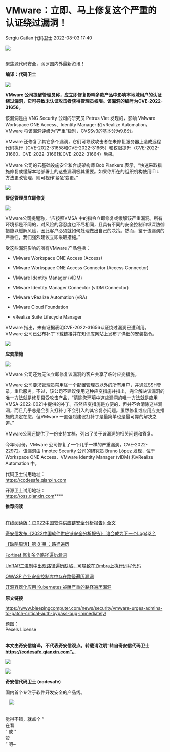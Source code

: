 #  VMware：立即、马上修复这个严重的认证绕过漏洞！   
Sergiu Gatlan  代码卫士   2022-08-03 17:40  
  
![](https://mmbiz.qpic.cn/mmbiz_gif/Az5ZsrEic9ot90z9etZLlU7OTaPOdibteeibJMMmbwc29aJlDOmUicibIRoLdcuEQjtHQ2qjVtZBt0M5eVbYoQzlHiaw/640?wx_fmt=gif "")  
  
   
聚焦源代码安全，网罗国内外最新资讯！  
  
**编译：代码卫士**  
  
![](https://mmbiz.qpic.cn/mmbiz_gif/oBANLWYScMQZlfZPYlNMLcY0Au5oOjicKq4xyY0Go7dZ4qYibQezy2l674IcBypDSYKrYt7HM0UvSWBZwWoA6BXQ/640?wx_fmt=gif "")  
  
**VMware 公司提醒管理员称，应立即修复影响多款产品中影响本地域用户的认证绕过漏洞，它可导致未认证攻击者获得管理员权限。该漏洞的编号为CVE-2022-31656。**  
  
该漏洞是由 VNG Security 公司的研究员 Petrus Viet 发现的，影响 VMware Workspace ONE Access、Identity Manager 和 vRealize Automation。VMware 将该漏洞评级为“严重”级别，CVSSv3的基本分为9.8分。  
  
VMware 还修复了其它多个漏洞，它们可导致攻击者在未修复服务器上造成远程代码执行（CVE-2022-31658和CVE-2022-31665）和权限提升（CVE-2022-31660、CVE-2022-31661和CVE-2022-31664）后果。  
  
VMware 公司的云基础设施安全和合规架构师 Bob Plankers 表示，“快速采取措施修复或缓解本地部署上的这些漏洞极其重要。如果你所在的组织机构使用ITIL 方法更改管理，则可视作‘紧急’变更。”  
  
  
![](https://mmbiz.qpic.cn/mmbiz_png/oBANLWYScMQZlfZPYlNMLcY0Au5oOjicKbdlgV9Wxv76lyjKPy9qeQ45w33HQrHu7OIuo2wFBiarCvuEZ615ibC9A/640?wx_fmt=png "")  
  
**督促管理员立即修复**  
  
![](https://mmbiz.qpic.cn/mmbiz_png/oBANLWYScMQZlfZPYlNMLcY0Au5oOjicKVWXGtOmQ9CyAYOiciaLADnYTzmN7lqt47qNL79ja5aicfrKYUuP1KiazEg/640?wx_fmt=png "")  
  
  
  
VMware公司提醒称，“应按照VMSA 中的指令立即修复或缓解该严重漏洞。所有环境都是不同的，对风险的容忍度也不尽相同，且具有不同的安全控制和纵深防御措施以缓解风险，因此客户必须就如何处理做出自己的决策。然而，鉴于该漏洞的严重性，我们强烈建议立即采取措施。”  
  
受这些漏洞影响的所有VMware 产品包括：  
  
- VMware Workspace ONE Access (Access)  
  
- VMware Workspace ONE Access Connector (Access Connector)  
  
- VMware Identity Manager (vIDM)  
  
- VMware Identity Manager Connector (vIDM Connector)  
  
- VMware vRealize Automation (vRA)  
  
- VMware Cloud Foundation  
  
- vRealize Suite Lifecycle Manager  
  
  
  
VMware 指出，未有证据表明CVE-2022-31656认证绕过漏洞已遭利用。VMware 公司已公布补丁下载链接并在知识库网站上发布了详细的安装指令。  
  
  
![](https://mmbiz.qpic.cn/mmbiz_png/oBANLWYScMQZlfZPYlNMLcY0Au5oOjicKbdlgV9Wxv76lyjKPy9qeQ45w33HQrHu7OIuo2wFBiarCvuEZ615ibC9A/640?wx_fmt=png "")  
  
**应变措施**  
  
![](https://mmbiz.qpic.cn/mmbiz_png/oBANLWYScMQZlfZPYlNMLcY0Au5oOjicKVWXGtOmQ9CyAYOiciaLADnYTzmN7lqt47qNL79ja5aicfrKYUuP1KiazEg/640?wx_fmt=png "")  
  
  
  
VMware 公司还为无法立即修复该漏洞的客户共享了临时应变措施。  
  
VMware 公司要求管理员禁用除一个配置管理员以外的所有用户，并通过SSH登录，重启服务。不过，该公司不建议使用这种应变措施并指出，完全解决该漏洞的唯一方法就是修复易受攻击产品，“清除您环境中这些漏洞的唯一方法就是应用VMSA-2022-0021中提供的补丁。虽然应变措施是方便的，但并不会清除这些漏洞，而且几乎总是会引入打补丁不会引入的其它复杂问题。虽然修复或应用应变措施的决定在您，但VMware 一直强烈建议打补丁是最简单也是最可靠的解决之道。”  
  
VMware公司还提供了一份支持文档，列出了关于该漏洞的相关问题和答复。  
  
今年5月份，VMware 公司修复了一个几乎一样的严重漏洞，CVE-2022-22972。该漏洞由 Innotec Security 公司的研究员 Bruno López 发现，位于 Workspace ONE Access、VMware Identity Manager (vIDM) 和vRealize Automation 中。  
  
  
  
  
代码卫士试用地址：  
https://codesafe.qianxin.com  
  
开源卫士试用地址：  
https://oss.qianxin.com****  
  
  
  
  
  
  
  
  
  
  
  
  
  
  
**推荐阅读**  
  
[](http://mp.weixin.qq.com/s?__biz=MzI2NTg4OTc5Nw==&mid=2247513172&idx=1&sn=5c228a525bd6eb94d24f697d88af3c6d&chksm=ea94853edde30c2897319ed8aac13685ecca7d05bf4ecdee1d9b30c9d7f4faf24df0c1a993d2&scene=21#wechat_redirect)  
[在线阅读版：《2022中国软件供应链安全分析报告》全文](http://mp.weixin.qq.com/s?__biz=MzI2NTg4OTc5Nw==&mid=2247513174&idx=1&sn=e474d1ea23ed7cce10e2ae2f872fc003&chksm=ea94853cdde30c2a963cfa00a536764ea55cdee7ba6ef4a7716a28f82a97ca630dc271ee5224&scene=21#wechat_redirect)  
  
  
[奇安信发布《2022中国软件供应链安全分析报告》 谁会成为下一个Log4j2？](http://mp.weixin.qq.com/s?__biz=MzI2NTg4OTc5Nw==&mid=2247513172&idx=1&sn=5c228a525bd6eb94d24f697d88af3c6d&chksm=ea94853edde30c2897319ed8aac13685ecca7d05bf4ecdee1d9b30c9d7f4faf24df0c1a993d2&scene=21#wechat_redirect)  
  
  
[【缺陷周话】第 8 期 ：路径遍历](http://mp.weixin.qq.com/s?__biz=MzI2NTg4OTc5Nw==&mid=2247488437&idx=1&sn=1a69efdeb4538b0a40bff7111083418a&chksm=ea9722dfdde0abc9d91f77892e3c2217f132292effd96d404b2302fbd1ce468c32b42adcee1c&scene=21#wechat_redirect)  
  
  
[Fortinet 修复多个路径遍历漏洞](http://mp.weixin.qq.com/s?__biz=MzI2NTg4OTc5Nw==&mid=2247512788&idx=3&sn=894340534673ba25a49c72eec950b0d7&chksm=ea9483bedde30aa8e9c0b3355eeee1ce56ec6cb1f2d55b60888cea9487bd8397fff4294a955d&scene=21#wechat_redirect)  
  
  
[UnRAR二进制中出现路径遍历缺陷，可导致在Zimbra上执行远程代码](http://mp.weixin.qq.com/s?__biz=MzI2NTg4OTc5Nw==&mid=2247512652&idx=1&sn=1f0239704b1c73ee0e257706adbbdb7b&chksm=ea948326dde30a30d018078b393ff08ad41338fe3d025707bd85876ba4871ec610ccf27fe747&scene=21#wechat_redirect)  
  
  
[OWASP 企业安全控制库中存在路径遍历漏洞](http://mp.weixin.qq.com/s?__biz=MzI2NTg4OTc5Nw==&mid=2247511663&idx=1&sn=3ba1b13cb21175d489dbe23c4ce4159e&chksm=ea949f05dde31613107734cbe6ad4a8840e20c1df7f47d2672fbc539e78a28a383783788d00d&scene=21#wechat_redirect)  
  
  
[开源容器化应用 Kubernetes 被曝严重的路径遍历漏洞](http://mp.weixin.qq.com/s?__biz=MzI2NTg4OTc5Nw==&mid=2247489610&idx=4&sn=f52329501c559b864939e52a62a2c2ea&chksm=ea972920dde0a0364d387a5f8efd519c871b7053d750326095984819e64128d1f24c0219d452&scene=21#wechat_redirect)  
  
  
  
  
**原文链接**  
  
https://www.bleepingcomputer.com/news/security/vmware-urges-admins-to-patch-critical-auth-bypass-bug-immediately/  
  
  
题图：  
Pexels License  
‍  
  
  
  
**本文由奇安信编译，不代表奇安信观点。转载请注明“转自奇安信代码卫士 https://codesafe.qianxin.com”。**  
  
  
  
  
![](https://mmbiz.qpic.cn/mmbiz_jpg/oBANLWYScMSf7nNLWrJL6dkJp7RB8Kl4zxU9ibnQjuvo4VoZ5ic9Q91K3WshWzqEybcroVEOQpgYfx1uYgwJhlFQ/640?wx_fmt=jpeg "")  
  
![](https://mmbiz.qpic.cn/mmbiz_jpg/oBANLWYScMSN5sfviaCuvYQccJZlrr64sRlvcbdWjDic9mPQ8mBBFDCKP6VibiaNE1kDVuoIOiaIVRoTjSsSftGC8gw/640?wx_fmt=jpeg "")  
  
**奇安信代码卫士 (codesafe)**  
  
国内首个专注于软件开发安全的产品线。  
  
   ![](https://mmbiz.qpic.cn/mmbiz_gif/oBANLWYScMQ5iciaeKS21icDIWSVd0M9zEhicFK0rbCJOrgpc09iaH6nvqvsIdckDfxH2K4tu9CvPJgSf7XhGHJwVyQ/640?wx_fmt=gif "")  
  
   
觉得不错，就点个 “  
在看  
” 或 "  
赞  
” 吧~  
